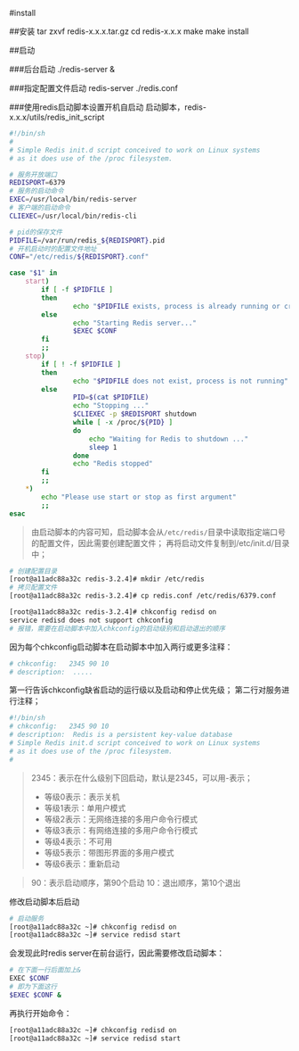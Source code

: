 #install

##安装
tar zxvf redis-x.x.x.tar.gz
cd redis-x.x.x
make
make install

##启动

###后台启动
./redis-server &

###指定配置文件启动
redis-server ./redis.conf

###使用redis启动脚本设置开机自启动
启动脚本，redis-x.x.x/utils/redis_init_script

```sh
#!/bin/sh
#
# Simple Redis init.d script conceived to work on Linux systems
# as it does use of the /proc filesystem.

# 服务开放端口
REDISPORT=6379
# 服务的启动命令
EXEC=/usr/local/bin/redis-server
# 客户端的启动命令
CLIEXEC=/usr/local/bin/redis-cli

# pid的保存文件
PIDFILE=/var/run/redis_${REDISPORT}.pid
# 开机启动时的配置文件地址
CONF="/etc/redis/${REDISPORT}.conf"

case "$1" in
    start)
        if [ -f $PIDFILE ]
        then
                echo "$PIDFILE exists, process is already running or crashed"
        else
                echo "Starting Redis server..."
                $EXEC $CONF
        fi
        ;;
    stop)
        if [ ! -f $PIDFILE ]
        then
                echo "$PIDFILE does not exist, process is not running"
        else
                PID=$(cat $PIDFILE)
                echo "Stopping ..."
                $CLIEXEC -p $REDISPORT shutdown
                while [ -x /proc/${PID} ]
                do
                    echo "Waiting for Redis to shutdown ..."
                    sleep 1
                done
                echo "Redis stopped"
        fi
        ;;
    *)
        echo "Please use start or stop as first argument"
        ;;
esac

```

> 由启动脚本的内容可知，启动脚本会从`/etc/redis/`目录中读取指定端口号的配置文件，因此需要创建配置文件；
> 再将启动文件复制到/etc/init.d/目录中；


```sh
# 创建配置目录
[root@a11adc88a32c redis-3.2.4]# mkdir /etc/redis
# 拷贝配置文件
[root@a11adc88a32c redis-3.2.4]# cp redis.conf /etc/redis/6379.conf

[root@a11adc88a32c redis-3.2.4]# chkconfig redisd on
service redisd does not support chkconfig
# 报错，需要在启动脚本中加入chkconfig的启动级别和启动退出的顺序
```

因为每个chkconfig启动脚本在启动脚本中加入两行或更多注释：

```sh
# chkconfig:   2345 90 10
# description:  .....
```
第一行告诉chkconfig缺省启动的运行级以及启动和停止优先级；
第二行对服务进行注释；

```sh
#!/bin/sh
# chkconfig:   2345 90 10
# description:  Redis is a persistent key-value database
# Simple Redis init.d script conceived to work on Linux systems
# as it does use of the /proc filesystem.
#
```

> 2345：表示在什么级别下回启动，默认是2345，可以用-表示；
>* 等级0表示：表示关机
>* 等级1表示：单用户模式
>* 等级2表示：无网络连接的多用户命令行模式
>* 等级3表示：有网络连接的多用户命令行模式
>* 等级4表示：不可用
>* 等级5表示：带图形界面的多用户模式
>* 等级6表示：重新启动

> 90：表示启动顺序，第90个启动
> 10：退出顺序，第10个退出


修改启动脚本后启动

```sh
# 启动服务
[root@a11adc88a32c ~]# chkconfig redisd on
[root@a11adc88a32c ~]# service redisd start
```
会发现此时redis server在前台运行，因此需要修改启动脚本：

```sh
# 在下面一行后面加上&
EXEC $CONF
# 即为下面这行
$EXEC $CONF &
```

再执行开始命令：

```sh
[root@a11adc88a32c ~]# chkconfig redisd on
[root@a11adc88a32c ~]# service redisd start
```






























